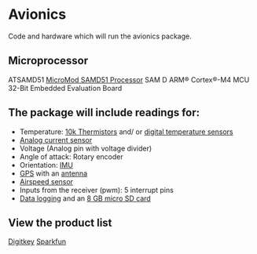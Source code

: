 # Avionics
Code and hardware which will run the avionics package.

## Microprocessor
ATSAMD51 [MicroMod SAMD51 Processor](https://www.digikey.com/en/products/detail/DEV-16791/1568-DEV-16791-ND/13282893?itemSeq=352912560) SAM D ARM® Cortex®-M4 MCU 32-Bit Embedded Evaluation Board

## The package will include readings for:
- Temperature: [10k Thermistors](https://www.digikey.com/en/products/detail/MF52A2103J3470/317-1258-ND/1191033?itemSeq=352912458) and/ or [digital temperature sensors](https://www.adafruit.com/product/1782?gclid=Cj0KCQiAx9mABhD0ARIsAEfpavTrRpLu3mh6pQtUoUhwfdHJb2bvFCE8ZoAFT9-lS7LuWngm052WwCQaAsf0EALw_wcB)
- [Analog current sensor](https://www.sparkfun.com/products/16408)
- Voltage (Analog pin with voltage divider)
- Angle of attack: Rotary encoder
- Orientation: [IMU](https://www.sparkfun.com/products/14686)
- [GPS](https://www.sparkfun.com/products/17285) with an [antenna](https://www.sparkfun.com/products/177)
- [Airspeed sensor](https://www.racedayquads.com/products/matek-analog-airspeed-sensor-aspd-4525?currency=USD&gclid=Cj0KCQiAyp7yBRCwARIsABfQsnS2yW_IQ5EsHOuLm1RxqYPqBrf-bKbCy7pdZkK-Nq9PGUy9E7IiIWsaAsmwEALw_wcB&variant=30112599146609)
- Inputs from the receiver (pwm): 5 interrupt pins
- [Data logging](https://www.digikey.com/en/products/detail/BOB-00544/1568-1345-ND/5824094?itemSeq=352913504) and an [8 GB micro SD card]()

## View the product list
[Digitkey](https://www.digikey.com/ordering/shoppingcart)
[Sparkfun](https://www.sparkfun.com/wish_lists/162935)
